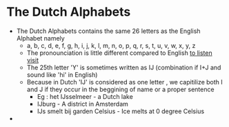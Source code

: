 
# The Dutch Alphabets 

- The Dutch Alphabets contains the same 26 letters as the English Alphabet namely 
  - a, b, c, d, e, f, g, h, i, j, k, l, m, n, o, p, q, r, s, t, u, v, w, x, y, z
  - The pronounciation is little different compared to English [to listen visit]([https://www.dutchgrammar.com/en/index.php?n=SpellingAndPronunciation.02a)
  - The 25th letter 'Y' is sometimes written as IJ (combination if I+J and sound like 'hi' in English)
  - Because in Dutch 'IJ' is considered as one letter , we capitilize both I and J if they occur in the beggining of name or a proper sentence
    - Eg : het IJsselmeer - a Dutch lake
    - IJburg - A district in Amsterdam
    - IJs smelt bij garden Celsius - Ice melts at 0 degree Celsius
- 

